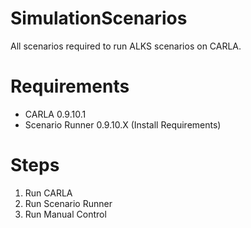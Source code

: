 # SimulationScenarios
All scenarios required to run ALKS scenarios on CARLA. 

# Requirements
- CARLA 0.9.10.1
- Scenario Runner 0.9.10.X
(Install Requirements)

# Steps
1. Run CARLA
2. Run Scenario Runner
3. Run Manual Control